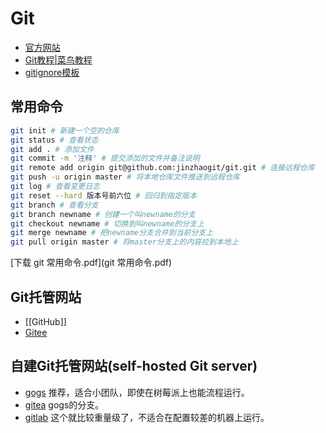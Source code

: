 # Git

- [官方网站](https://git-scm.com/)
- [Git教程|菜鸟教程](https://www.runoob.com/git/git-tutorial.html)
- [gitignore模板](https://www.toptal.com/developers/gitignore)


## 常用命令

```bash
git init # 新建一个空的仓库
git status # 查看状态
git add . # 添加文件
git commit -m '注释' # 提交添加的文件并备注说明
git remote add origin git@github.com:jinzhaogit/git.git # 连接远程仓库
git push -u origin master # 将本地仓库文件推送到远程仓库
git log # 查看变更日志
git reset --hard 版本号前六位 # 回归到指定版本
git branch # 查看分支
git branch newname # 创建一个叫newname的分支
git checkout newname # 切换到叫newname的分支上
git merge newname # 把newname分支合并到当前分支上
git pull origin master # 将master分支上的内容拉到本地上
```

[下载 git 常用命令.pdf](git 常用命令.pdf)

## Git托管网站

- [[GitHub]]
- [Gitee](https://gitee.com)

## 自建Git托管网站(self-hosted Git server)

- [gogs](https://github.com/gogs/gogs) 推荐，适合小团队，即使在树莓派上也能流程运行。
- [gitea](https://github.com/go-gitea/gitea) gogs的分支。
- [gitlab](https://about.gitlab.com/) 这个就比较重量级了，不适合在配置较差的机器上运行。
